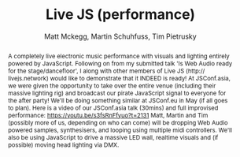 --- 
  title: "Live JS (performance)" 
  abstract: "A completely live electronic music performance with visuals and lighting entirely powered by JavaScript. Following on from my submitted talk 'Is Web Audio ready for the stage/dancefloor', I along with other members of Live JS (http:// livejs.network) would like to demonstrate that it INDEED is ready! At JSConf.asia, we were given the opportunity to take over the entire venue (including their massive lighting rig) and broadcast our pirate JavaScript signal to everyone for the after party! We'll be doing something similar at JSConf.eu in May (if all goes to plan). Here is a video of our JSConf.asia talk (30mins) and full improvised performance: https://youtu.be/s3fsRnFfyuo?t=2131 Matt, Martin and Tim (possibly more of us, depending on who can come) will be dropping Web Audio powered samples, synthesisers, and looping using multiple midi controllers. We'll also be using JavaScript to drive a massive LED wall, realtime visuals and (if possible) moving head lighting via DMX." 
  address: "London" 
  author: "Matt Mckegg, Martin Schuhfuss, Tim Pietrusky" 
  booktitle: "Proceedings of the International Web Audio Conference" 
  editor: "Florian Thalmann, Sebastian Ewert" 
  month: "Proceedings of the International Web Audio Conference"
  pages: "2131" 
  publisher: "Queen Mary University of London" 
  series: "WAC '17"
  type: "Performance"  
  year: "2017" 
  id: "2017_EA_31" 
  tags: year2017
  media: none 
  pdflink: /_data/papers/pdf/2017/2017_31.pdf
  ISSN: 2663-5844
---